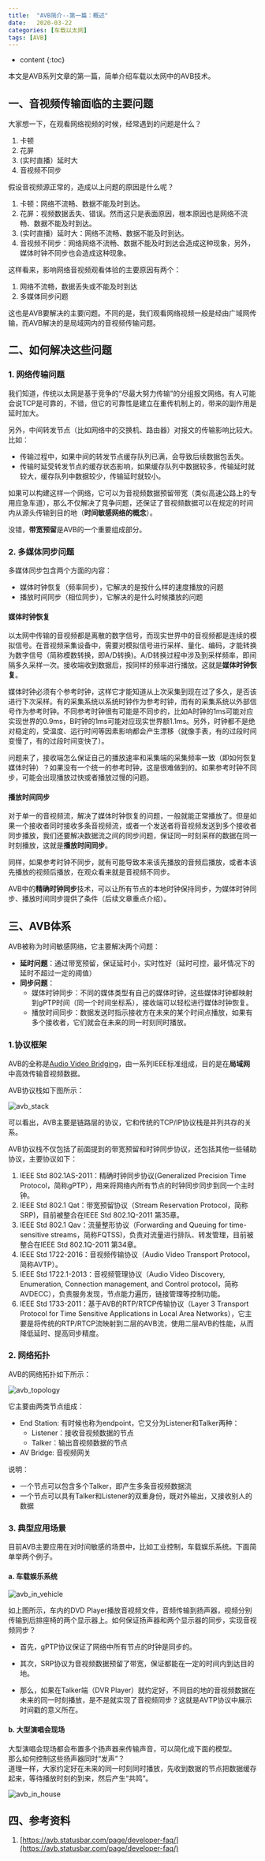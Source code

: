 ```yaml
---
title:  "AVB简介--第一篇：概述"  
date:   2020-03-22  
categories: [车载以太网]
tags: [AVB]
---
```


* content
{:toc}

本文是AVB系列文章的第一篇，简单介绍车载以太网中的AVB技术。 




## 一、音视频传输面临的主要问题 ##


大家想一下，在观看网络视频的时候，经常遇到的问题是什么？  

1. 卡顿
2. 花屏
3. (实时直播）延时大
4. 音视频不同步

假设音视频源正常的，造成以上问题的原因是什么呢？

1. 卡顿：网络不流畅、数据不能及时到达。
2. 花屏：视频数据丢失、错误。然而这只是表面原因，根本原因也是网络不流畅、数据不能及时到达。
3. (实时直播）延时大：网络不流畅、数据不能及时到达。
4. 音视频不同步：网络网络不流畅、数据不能及时到达会造成这种现象，另外，媒体时钟不同步也会造成这种现象。

这样看来，影响网络音视频观看体验的主要原因有两个：

1. 网络不流畅，数据丢失或不能及时到达
2. 多媒体同步问题

这也是AVB要解决的主要问题。不同的是，我们观看网络视频一般是经由广域网传输，而AVB解决的是局域网内的音视频传输问题。

## 二、如何解决这些问题 ##

### 1. 网络传输问题 ###

我们知道，传统以太网是基于竞争的“尽最大努力传输”的分组报文网络。有人可能会说TCP是可靠的，不错，但它的可靠性是建立在重传机制上的，带来的副作用是延时加大。  

另外，中间转发节点（比如网络中的交换机、路由器）对报文的传输影响比较大。比如：
- 传输过程中，如果中间的转发节点缓存队列已满，会导致后续数据包丢失。
- 传输时延受转发节点的缓存状态影响，如果缓存队列中数据较多，传输延时就较大，缓存队列中数据较少，传输延时就较小。

如果可以构建这样一个网络，它可以为音视频数据预留带宽（类似高速公路上的专用应急车道），那么不仅解决了竞争问题，还保证了音视频数据可以在规定的时间内从源头传输到目的地（**时间敏感网络的概念**）。

没错，**带宽预留**是AVB的一个重要组成部分。
### 2. 多媒体同步问题 ###

多媒体同步包含两个方面的内容：
- 媒体时钟恢复（频率同步），它解决的是按什么样的速度播放的问题
- 播放时间同步（相位同步），它解决的是什么时候播放的问题

#### **媒体时钟恢复** ####

以太网中传输的音视频都是离散的数字信号，而现实世界中的音视频都是连续的模拟信号。在音视频采集设备中，需要对模拟信号进行采样、量化、编码，才能转换为数字信号（简称模数转换，即A/D转换)。A/D转换过程中涉及到采样频率，即间隔多久采样一次。接收端收到数据后，按同样的频率进行播放。这就是**媒体时钟恢复**。

媒体时钟必须有个参考时钟，这样它才能知道从上次采集到现在过了多久，是否该进行下次采样。有的采集系统以系统时钟作为参考时钟，而有的采集系统以外部信号作为参考时钟。不同参考时钟很有可能是不同步的，比如A时钟的1ms可能对应实现世界的0.9ms，B时钟的1ms可能对应现实世界额1.1ms。另外，时钟都不是绝对稳定的，受温度、运行时间等因素影响都会产生漂移（就像手表，有的过段时间变慢了，有的过段时间变快了）。

问题来了，接收端怎么保证自己的播放速率和采集端的采集频率一致（即如何恢复媒体时钟）？如果没有一个统一的参考时钟，这是很难做到的。如果参考时钟不同步，可能会出现播放过快或者播放过慢的问题。

#### **播放时间同步** ####

对于单一的音视频流，解决了媒体时钟恢复的问题，一般就能正常播放了。但是如果一个接收者同时接收多条音视频流，或者一个发送者将音视频发送到多个接收者同步播放，我们还要解决数据流之间的同步问题，保证同一时刻采样的数据在同一时刻播放，这就是**播放时间同步**。

同样，如果参考时钟不同步，就有可能导致本来该先播放的音频后播放，或者本该先播放的视频后播放，在观众看来就是音视频不同步。


AVB中的**精确时钟同步**技术，可以让所有节点的本地时钟保持同步，为媒体时钟同步、播放时间同步提供了条件（后续文章重点介绍）。

## 三、AVB体系 ##

AVB被称为时间敏感网络，它主要解决两个问题：

- **延时问题**：通过带宽预留，保证延时小，实时性好（延时可控，最坏情况下的延时不超过一定的阈值）
- **同步问题**：
	- 媒体时钟同步：不同的媒体类型有自己的媒体时钟，这些媒体时钟都映射到gPTP时间（同一个时间坐标系），接收端可以轻松进行媒体时钟恢复。
	- 播放时间同步：数据发送时指示接收方在未来的某个时间点播放，如果有多个接收者，它们就会在未来的同一时刻同时播放。

### 1.协议框架 ###

AVB的全称是[Audio Video Bridging](http://en.wikipedia.org/wiki/Audio_Video_Bridging)，由一系列IEEE标准组成，目的是在**局域网**中高效传输音视频数据。

AVB协议栈如下图所示：



![avb_stack](https://github.com/sigusr1/blog_assets/blob/master/2020-03-22-AVB_summury/avb_stack.png?raw=true)




可以看出，AVB主要是链路层的协议，它和传统的TCP/IP协议栈是并列共存的关系。

AVB协议栈不仅包括了前面提到的带宽预留和时钟同步协议，还包括其他一些辅助协议，主要协议如下：

1. IEEE Std 802.1AS-2011：精确时钟同步协议(Generalized Precision Time Protocol，简称gPTP），用来将网络内所有节点的时钟同步同步到同一个主时钟。
2. IEEE Std 802.1 Qat：带宽预留协议（Stream Reservation Protocol，简称SRP)，目前被整合在IEEE Std 802.1Q-2011 第35章。
3. IEEE Std 802.1 Qav：流量整形协议（Forwarding and Queuing for time-sensitive streams，简称FQTSS)，负责对流量进行排队、转发管理，目前被整合在IEEE Std 802.1Q-2011 第34章。
4. IEEE Std 1722-2016：音视频传输协议（Audio Video Transport Protocol，简称AVTP）。
5. IEEE Std 1722.1-2013：音视频管理协议（Audio Video Discovery, Enumeration, Connection management, and Control protocol，简称AVDECC），负责服务发现，节点能力遍历，链接管理等控制功能。
6. IEEE Std 1733-2011：基于AVB的RTP/RTCP传输协议（Layer 3 Transport Protocol for Time Sensitive Applications in Local Area Networks），它主要是将传统的RTP/RTCP流映射到二层的AVB流，使用二层AVB的性能，从而降低延时、提高同步精度。

### 2. 网络拓扑 ###

AVB的网络拓扑如下所示：



![avb_topology](https://github.com/sigusr1/blog_assets/blob/master/2020-03-22-AVB_summury/avb_topology.jpg?raw=true)



它主要由两类节点组成：

- End Station: 有时候也称为endpoint，它又分为Listener和Talker两种：
  - Listener：接收音视频数据的节点
  - Talker：输出音视频数据的节点
- AV Bridge: 音视频网关

说明：

- 一个节点可以包含多个Talker，即产生多条音视频数据流
- 一个节点可以具有Talker和Listener的双重身份，既对外输出，又接收别人的数据



### 3. 典型应用场景 ###

目前AVB主要应用在对时间敏感的场景中，比如工业控制，车载娱乐系统。下面简单举两个例子。

#### **a. 车载娱乐系统** ####


![avb_in_vehicle](https://github.com/sigusr1/blog_assets/blob/master/2020-03-22-AVB_summury/avb_in_vehicle.png?raw=true)  

如上图所示，车内的DVD Player播放音视频文件，音频传输到扬声器，视频分别传输到后排座椅的两个显示器上。如何保证扬声器和两个显示器的同步，实现音视频同步？

- 首先，gPTP协议保证了网络中所有节点的时钟是同步的。

- 其次，SRP协议为音视频数据预留了带宽，保证都能在一定的时间内到达目的地。

- 那么，如果在Talker端（DVR Player）就约定好，不同目的地的音视频数据在未来的同一时刻播放，是不是就实现了音视频同步？这就是AVTP协议中展示时间戳的意义所在。




#### **b. 大型演唱会现场** ####

大型演唱会现场都会布置多个扬声器来传输声音，可以简化成下面的模型。  
那么如何控制这些扬声器同时“发声”？  
道理一样，大家约定好在未来的同一时刻同时播放，先收到数据的节点把数据缓存起来，等待播放时刻的到来，然后产生“共鸣”。



![avb_in_house](https://github.com/sigusr1/blog_assets/blob/master/2020-03-22-AVB_summury/avb_in_house.png?raw=true)




## 四、参考资料 ##

1. [https://avb.statusbar.com/page/developer-faq/](https://avb.statusbar.com/page/developer-faq/)